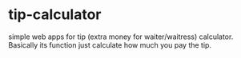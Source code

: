 # tip-calculator
simple web apps for tip (extra money for waiter/waitress) calculator. Basically its function just calculate how much you pay the tip.
